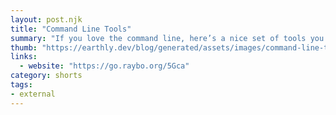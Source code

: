 ```yaml
---
layout: post.njk
title: "Command Line Tools"
summary: "If you love the command line, here’s a nice set of tools you might enjoy using, I gotta check some of these out, the fuzzy finder looks cool and I’ve already used broot."
thumb: "https://earthly.dev/blog/generated/assets/images/command-line-tools/header-800-a028dbebd.jpg"
links:
  - website: "https://go.raybo.org/5Gca"
category: shorts
tags:
- external
---
```

